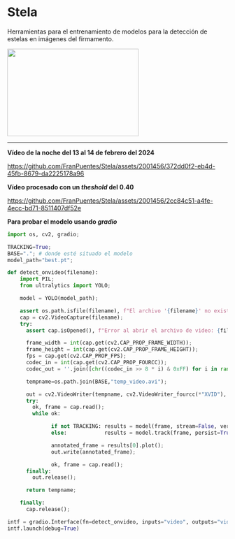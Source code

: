 # Stela

Herramientas para el entrenamiento de modelos para la detección de estelas en imágenes del firmamento.

<img src="https://github.com/FranPuentes/Stela/assets/2001456/e475352e-1518-47c1-bacb-df6c87123de1" width="300" height="200">

---
**Vídeo de la noche del 13 al 14 de febrero del 2024**

https://github.com/FranPuentes/Stela/assets/2001456/372dd0f2-eb4d-45fb-8679-da2225178a96

**Vídeo procesado con un *theshold* del 0.40**

https://github.com/FranPuentes/Stela/assets/2001456/2cc84c51-a4fe-4ecc-bd71-8511407df52e

**Para probar el modelo usando _gradio_**

```python
import os, cv2, gradio;

TRACKING=True;
BASE="."; # donde esté situado el modelo
model_path="best.pt";

def detect_onvideo(filename):
    import PIL;
    from ultralytics import YOLO;

    model = YOLO(model_path);

    assert os.path.isfile(filename), f"El archivo '{filename}' no existe";
    cap = cv2.VideoCapture(filename);
    try:
      assert cap.isOpened(), f"Error al abrir el archivo de video: {filename}";

      frame_width = int(cap.get(cv2.CAP_PROP_FRAME_WIDTH));
      frame_height = int(cap.get(cv2.CAP_PROP_FRAME_HEIGHT));
      fps = cap.get(cv2.CAP_PROP_FPS);
      codec_in = int(cap.get(cv2.CAP_PROP_FOURCC));
      codec_out = ''.join([chr((codec_in >> 8 * i) & 0xFF) for i in range(4)]);

      tempname=os.path.join(BASE,"temp_video.avi");

      out = cv2.VideoWriter(tempname, cv2.VideoWriter_fourcc(*"XVID"), fps//2, (frame_width, frame_height), True);
      try:
        ok, frame = cap.read();
        while ok:

              if not TRACKING: results = model(frame, stream=False, verbose=False, conf=0.40);
              else:            results = model.track(frame, persist=True, verbose=False, conf=0.40);

              annotated_frame = results[0].plot();
              out.write(annotated_frame);

              ok, frame = cap.read();
      finally:
        out.release();

      return tempname;

    finally:
      cap.release();

intf = gradio.Interface(fn=detect_onvideo, inputs="video", outputs="video");
intf.launch(debug=True)
```


